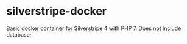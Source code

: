 # silverstripe-docker
Basic docker container for Silverstripe 4 with PHP 7. Does not include database;
